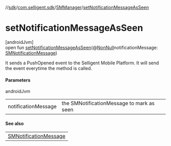 //[sdk](../../../index.md)/[com.selligent.sdk](../index.md)/[SMManager](index.md)/[setNotificationMessageAsSeen](set-notification-message-as-seen.md)

# setNotificationMessageAsSeen

[androidJvm]\
open fun [setNotificationMessageAsSeen](set-notification-message-as-seen.md)(@[NonNull](https://developer.android.com/reference/kotlin/androidx/annotation/NonNull.html)notificationMessage: [SMNotificationMessage](../-s-m-notification-message/index.md))

It sends a PushOpened event to the Selligent Mobile Platform. It will send the event everytime the method is called.

#### Parameters

androidJvm

| | |
|---|---|
| notificationMessage | the SMNotificationMessage to mark as seen |

#### See also

| |
|---|
| [SMNotificationMessage](../-s-m-notification-message/index.md) |
